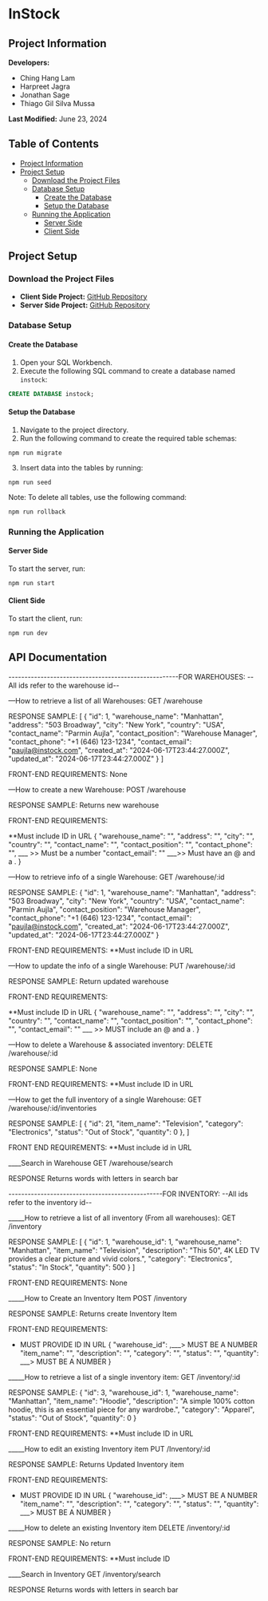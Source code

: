 # InStock

## Project Information

**Developers:**
- Ching Hang Lam
- Harpreet Jagra
- Jonathan Sage
- Thiago Gil Silva Mussa

**Last Modified:** June 23, 2024

## Table of Contents

- [Project Information](#project-information)
- [Project Setup](#project-setup)
  - [Download the Project Files](#download-the-project-files)
  - [Database Setup](#database-setup)
    - [Create the Database](#create-the-database)
    - [Setup the Database](#setup-the-database)
  - [Running the Application](#running-the-application)
    - [Server Side](#server-side)
    - [Client Side](#client-side)

## Project Setup

### Download the Project Files

- **Client Side Project:** [GitHub Repository](https://github.com/chinghang0504/instock_client)
- **Server Side Project:** [GitHub Repository](https://github.com/chinghang0504/instock_server)

### Database Setup

#### Create the Database

1. Open your SQL Workbench.
2. Execute the following SQL command to create a database named `instock`:
```sql
CREATE DATABASE instock;
```

#### Setup the Database
1. Navigate to the project directory.
2. Run the following command to create the required table schemas:

```shell
npm run migrate
```

3. Insert data into the tables by running:
```shell
npm run seed
```

Note: To delete all tables, use the following command:
```shell
npm run rollback
```

### Running the Application
#### Server Side
To start the server, run:
```shell
npm run start
```

#### Client Side
To start the client, run:
```shell
npm run dev
```

## API Documentation

-----------------------------------------------------FOR WAREHOUSES:
 --All ids refer to the warehouse id--

––How to retrieve a list of all Warehouses:
GET
/warehouse

RESPONSE SAMPLE: 
[ {
    "id": 1,
    "warehouse_name": "Manhattan",
    "address": "503 Broadway",
    "city": "New York",
    "country": "USA",
    "contact_name": "Parmin Aujla",
    "contact_position": "Warehouse Manager",
    "contact_phone": "+1 (646) 123-1234",
    "contact_email": "paujla@instock.com",
    "created_at": "2024-06-17T23:44:27.000Z",
    "updated_at": "2024-06-17T23:44:27.000Z"
  } ]

FRONT-END REQUIREMENTS:
	None


––How to create a new Warehouse:
POST
/warehouse

RESPONSE SAMPLE:
Returns new warehouse

FRONT-END REQUIREMENTS:

**Must include ID in URL
{
    "warehouse_name": "",
    "address": "",
    "city": "",
    "country": "",
    "contact_name": "",
    "contact_position": "",
    "contact_phone": "", ___ >> Must be a number 
    "contact_email": ""  ___>>  Must have an @ and a . 
}

––How to retrieve info of a single Warehouse:
GET
/warehouse/:id

RESPONSE SAMPLE: 
{
    "id": 1,
    "warehouse_name": "Manhattan",
    "address": "503 Broadway",
    "city": "New York",
    "country": "USA",
    "contact_name": "Parmin Aujla",
    "contact_position": "Warehouse Manager",
    "contact_phone": "+1 (646) 123-1234",
    "contact_email": "paujla@instock.com",
    "created_at": "2024-06-17T23:44:27.000Z",
    "updated_at": "2024-06-17T23:44:27.000Z"
  }

FRONT-END REQUIREMENTS:
**Must include ID in URL


––How to update the info of a single Warehouse:
PUT
/warehouse/:id

RESPONSE SAMPLE:
	Return updated warehouse

FRONT-END REQUIREMENTS:

**Must include ID in URL
{
    "warehouse_name": "",
    "address": "",
    "city": "",
    "country": "",
    "contact_name": "",
    "contact_position": "",
    "contact_phone": "",
    "contact_email": "" ___ >> MUST include an @ and a .
}

––How to delete a Warehouse & associated inventory: 
DELETE
/warehouse/:id

RESPONSE SAMPLE:
	None

FRONT-END REQUIREMENTS:
	**Must include ID in URL

––How to get the full inventory of a single Warehouse: 
GET
/warehouse/:id/inventories


RESPONSE SAMPLE:
[
{
    "id": 21,
    "item_name": "Television",
    "category": "Electronics",
    "status": "Out of Stock",
    "quantity": 0
  },
]

FRONT END REQUIREMENTS:
	**Must include id in URL

  ____Search in Warehouse
GET
/warehouse/search

RESPONSE 
  Returns words with letters in search bar



------------------------------------------------FOR INVENTORY:
 --All ids refer to the inventory id--


_____How to retrieve a list of all inventory (From all warehouses):
GET
/inventory

RESPONSE SAMPLE:
[ {
 "id": 1,
    "warehouse_id": 1,
    "warehouse_name": "Manhattan",
    "item_name": "Television",
    "description": "This 50\", 4K LED TV provides a clear picture and vivid colors.",
    "category": "Electronics",
    "status": "In Stock",
    "quantity": 500
} ]	

FRONT-END REQUIREMENTS:
	None


_____How to Create an Inventory Item
POST
/inventory

RESPONSE SAMPLE:
	Returns create Inventory Item
	

FRONT-END REQUIREMENTS:
* MUST PROVIDE ID IN URL
{
  "warehouse_id": ,___> MUST BE A NUMBER
  "item_name": "",
  "description": "",
  "category": "",
  "status": "",
  "quantity": ___> MUST BE A NUMBER 
}


_____How to retrieve a list of a single  inventory item:
GET
/inventory/:id

RESPONSE SAMPLE:
{
  "id": 3,
  "warehouse_id": 1,
  "warehouse_name": "Manhattan",
  "item_name": "Hoodie",
  "description": "A simple 100% cotton hoodie, this is an essential piece for any wardrobe.",
  "category": "Apparel",
  "status": "Out of Stock",
  "quantity": 0
}

FRONT-END REQUIREMENTS:
**Must include ID in URL

_____How to edit an existing Inventory item
PUT
/Inventory/:id

RESPONSE SAMPLE:
	Returns Updated Inventory item

FRONT-END REQUIREMENTS:
* MUST PROVIDE ID IN URL
	{
  "warehouse_id": ,___> MUST BE A NUMBER
  "item_name": "",
  "description": "",
  "category": "",
  "status": "",
  "quantity": ___> MUST BE A NUMBER 
}


_____How to delete an existing Inventory item
DELETE
/inventory/:id

RESPONSE SAMPLE:
	No return
	
FRONT-END REQUIREMENTS:
**Must include ID 

____Search in Inventory 
GET
/inventory/search

RESPONSE 
  Returns words with letters in search bar
